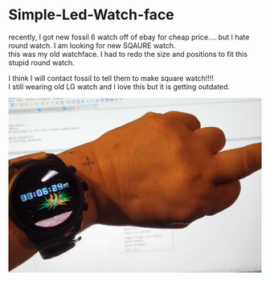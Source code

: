 # Simple-Led-Watch-face


recently, I got new fossil 6 watch off of ebay for cheap price.... 
but I hate round watch.  I am looking for new SQAURE watch.  
this was my old watchface.  I had to redo the size and positions to fit this stupid round watch. 

I think I will contact fossil to tell them to make square watch!!!!  
I still wearing old LG watch and I love this but it is getting outdated.    


![Watch](watch.jpg)
